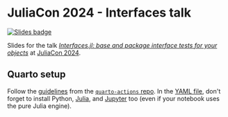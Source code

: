 # JuliaCon 2024 - Interfaces talk

[![Slides badge](https://img.shields.io/badge/preview-slides-blue)](https://rafaqz.github.io/JuliaCon2024-Interfaces/)

Slides for the talk [*Interfaces.jl: base and package interface tests for your objects*](https://pretalx.com/juliacon2024/talk/GXWLAW/) at [JuliaCon 2024](https://juliacon.org/2024/).

## Quarto setup

Follow the [guidelines](https://github.com/quarto-dev/quarto-actions/blob/main/examples/example-01-basics.md#github-pages) from the [`quarto-actions` repo](https://github.com/quarto-dev/quarto-actions).
In the [YAML file](https://github.com/quarto-dev/quarto-actions/blob/main/examples/quarto-publish-example.yml), don't forget to install Python, [Julia](https://github.com/quarto-dev/quarto-actions/blob/main/examples/example-03-dependencies.md#installing-julia), and [Jupyter](https://github.com/quarto-dev/quarto-actions/blob/main/examples/example-03-dependencies.md#installing-jupyter) too (even if your notebook uses the pure Julia engine).
